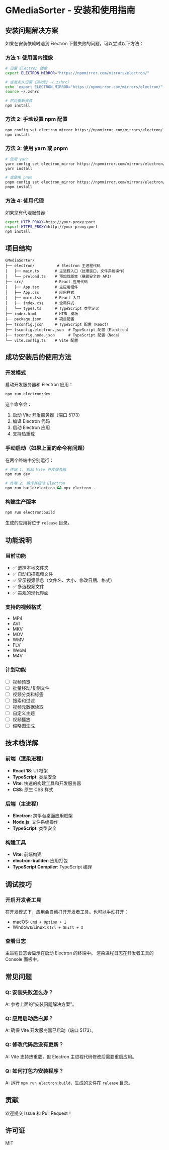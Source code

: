 # GMediaSorter - 安装和使用指南

## 安装问题解决方案

如果在安装依赖时遇到 Electron 下载失败的问题，可以尝试以下方法：

### 方法 1: 使用国内镜像

```bash
# 设置 Electron 镜像
export ELECTRON_MIRROR="https://npmmirror.com/mirrors/electron/"

# 或者永久设置（添加到 ~/.zshrc）
echo 'export ELECTRON_MIRROR="https://npmmirror.com/mirrors/electron/"' >> ~/.zshrc
source ~/.zshrc

# 然后重新安装
npm install
```

### 方法 2: 手动设置 npm 配置

```bash
npm config set electron_mirror https://npmmirror.com/mirrors/electron/
npm install
```

### 方法 3: 使用 yarn 或 pnpm

```bash
# 使用 yarn
yarn config set electron_mirror https://npmmirror.com/mirrors/electron/
yarn install

# 或使用 pnpm
pnpm config set electron_mirror https://npmmirror.com/mirrors/electron/
pnpm install
```

### 方法 4: 使用代理

如果您有代理服务器：

```bash
export HTTP_PROXY=http://your-proxy:port
export HTTPS_PROXY=http://your-proxy:port
npm install
```

## 项目结构

```
GMediaSorter/
├── electron/          # Electron 主进程代码
│   ├── main.ts       # 主进程入口（处理窗口、文件系统操作）
│   └── preload.ts    # 预加载脚本（暴露安全的 API）
├── src/              # React 应用代码
│   ├── App.tsx       # 主应用组件
│   ├── App.css       # 应用样式
│   ├── main.tsx      # React 入口
│   ├── index.css     # 全局样式
│   └── types.ts      # TypeScript 类型定义
├── index.html        # HTML 模板
├── package.json      # 项目配置
├── tsconfig.json     # TypeScript 配置（React）
├── tsconfig.electron.json  # TypeScript 配置（Electron）
├── tsconfig.node.json      # TypeScript 配置（Node）
└── vite.config.ts    # Vite 配置
```

## 成功安装后的使用方法

### 开发模式

启动开发服务器和 Electron 应用：

```bash
npm run electron:dev
```

这个命令会：
1. 启动 Vite 开发服务器（端口 5173）
2. 编译 Electron 代码
3. 启动 Electron 应用
4. 支持热重载

### 手动启动（如果上面的命令有问题）

在两个终端中分别运行：

```bash
# 终端 1: 启动 Vite 开发服务器
npm run dev
```

```bash
# 终端 2: 编译并启动 Electron
npm run build:electron && npx electron .
```

### 构建生产版本

```bash
npm run electron:build
```

生成的应用将位于 `release` 目录。

## 功能说明

### 当前功能
- ✅ 选择本地文件夹
- ✅ 自动扫描视频文件
- ✅ 显示视频信息（文件名、大小、修改日期、格式）
- ✅ 多选视频文件
- ✅ 美观的现代界面

### 支持的视频格式
- MP4
- AVI
- MKV
- MOV
- WMV
- FLV
- WebM
- M4V

### 计划功能
- [ ] 视频预览
- [ ] 批量移动/复制文件
- [ ] 视频分类和标签
- [ ] 搜索和过滤
- [ ] 视频元数据读取
- [ ] 自定义主题
- [ ] 视频播放
- [ ] 缩略图生成

## 技术栈详解

### 前端（渲染进程）
- **React 18**: UI 框架
- **TypeScript**: 类型安全
- **Vite**: 快速的构建工具和开发服务器
- **CSS**: 原生 CSS 样式

### 后端（主进程）
- **Electron**: 跨平台桌面应用框架
- **Node.js**: 文件系统操作
- **TypeScript**: 类型安全

### 构建工具
- **Vite**: 前端构建
- **electron-builder**: 应用打包
- **TypeScript Compiler**: TypeScript 编译

## 调试技巧

### 开启开发者工具

在开发模式下，应用会自动打开开发者工具。也可以手动打开：
- macOS: `Cmd + Option + I`
- Windows/Linux: `Ctrl + Shift + I`

### 查看日志

主进程日志会显示在启动 Electron 的终端中。
渲染进程日志在开发者工具的 Console 面板中。

## 常见问题

### Q: 安装失败怎么办？
A: 参考上面的"安装问题解决方案"。

### Q: 应用启动后白屏？
A: 确保 Vite 开发服务器已启动（端口 5173）。

### Q: 修改代码后没有更新？
A: Vite 支持热重载，但 Electron 主进程代码修改后需要重启应用。

### Q: 如何打包为安装程序？
A: 运行 `npm run electron:build`，生成的文件在 `release` 目录。

## 贡献

欢迎提交 Issue 和 Pull Request！

## 许可证

MIT
